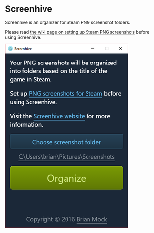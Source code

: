 # Screenhive

Screenhive is an organizer for Steam PNG screenshot folders.

Please read [the wiki page on setting up Steam PNG screenshots][1] before using Screenhive.

<img src="screenshot.png">

[1]: https://github.com/wavebeem/screenhive/wiki
